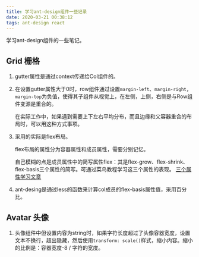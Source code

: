 ```yaml
---
title: 学习ant-design组件一些记录
date: 2020-03-21 00:38:12
tags: ant-design react
---
```


学习ant-design组件的一些笔记。

<!-- more -->

## Grid 栅格

  1. gutter属性是通过context传递给Col组件的。
  2. 在设置gutter属性大于0时，row组件通过设置`margin-left`、`margin-right`，`margin-top`为负值，使得其子组件从视觉上，在左侧，上侧，右侧是与Row组件变源是重合的。

      在实际工作中，如果遇到需要上下左右平均分布，而且边缘和父容器重合的布局时，可以用这种方式事项。
  
  3. 采用的实际是flex布局。

      flex布局的属性分为容器属性和成员属性，需要分别记忆。
      
      自己模糊的点是成员属性中的简写属性flex：其是flex-grow、flex-shrink、flex-basis三个属性的简写。可通过菜鸟教程学习这三个属性的表现。
      [三个属性学习文章](https://blog.csdn.net/m0_37058714/article/details/80765562)

  4. ant-desing是通过less的函数来计算col成员的flex-basis属性值，采用百分比。

## Avatar 头像

  1. 头像组件中但设置内容为string时，如果字符长度超过了头像容器宽度，设置文本不换行，超出隐藏，然后使用`transform: scale()`样式，缩小内容。缩小的比例是：容器宽度-8 / 字符的宽度。